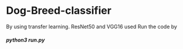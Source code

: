 # Dog-Breed-classifier
By using transfer learning.
ResNet50 and VGG16 used
Run the code by 
##### python3 run.py
